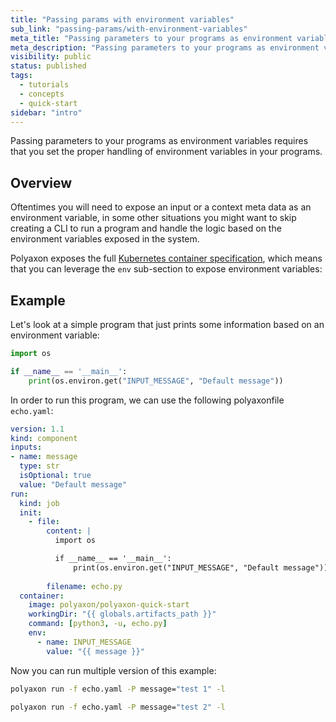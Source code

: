 ```yaml
---
title: "Passing params with environment variables"
sub_link: "passing-params/with-environment-variables"
meta_title: "Passing parameters to your programs as environment variables - Core Concepts"
meta_description: "Passing parameters to your programs as environment variables requires that you set the proper handling of environment variables in your programs."
visibility: public
status: published
tags:
  - tutorials
  - concepts
  - quick-start
sidebar: "intro"
---
```


Passing parameters to your programs as environment variables requires that you set the proper handling of environment variables in your programs.

## Overview

Oftentimes you will need to expose an input or a context meta data as an environment variable, 
in some other situations you might want to skip creating a CLI to run a program and handle the logic based on the environment variables exposed in the system.

Polyaxon exposes the full [Kubernetes container specification](https://kubernetes.io/docs/concepts/containers/), which means that you can leverage the `env` sub-section to expose environment variables:

## Example

Let's look at a simple program that just prints some information based on an environment variable:

```python
import os

if __name__ == '__main__':
    print(os.environ.get("INPUT_MESSAGE", "Default message"))
```

In order to run this program, we can use the following polyaxonfile `echo.yaml`:

```yaml
version: 1.1
kind: component
inputs:
- name: message
  type: str
  isOptional: true
  value: "Default message"
run:
  kind: job
  init:
    - file:
        content: |
          import os

          if __name__ == '__main__':
              print(os.environ.get("INPUT_MESSAGE", "Default message"))
              
        filename: echo.py
  container:
    image: polyaxon/polyaxon-quick-start
    workingDir: "{{ globals.artifacts_path }}"
    command: [python3, -u, echo.py]
    env:
      - name: INPUT_MESSAGE
        value: "{{ message }}"
```

Now you can run multiple version of this example:

```bash
polyaxon run -f echo.yaml -P message="test 1" -l
```

```bash
polyaxon run -f echo.yaml -P message="test 2" -l
```
